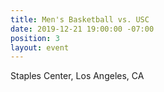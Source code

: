 ```yaml
---
title: Men's Basketball vs. USC
date: 2019-12-21 19:00:00 -07:00
position: 3
layout: event
---
```


Staples Center, Los Angeles, CA